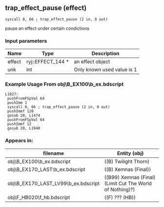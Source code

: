 ## trap_effect_pause (effect)

`syscall 0, 66 ; trap_effect_pause (2 in, 0 out)`

pause an effect under certain condictions

### Input parameters
| Name | Type | Description
|------|------|------------
| effect   | ryj::EFFECT_144 *   | an effect object
| unk   | int   | Only known used value is 1


### Example Usage From obj\B_EX100\b_ex.bdscript
```plaintext
L1827:
 pushFromFSpVal 64
 pushImm 1
 syscall 0, 66 ; trap_effect_pause (2 in, 0 out)
 pushImmf 120
 gosub 20, L1474
 pushFromFSpVal 64
 pushImmf 12
 gosub 20, L1940
```


### Appears in:
| filename | Entity (obj)
|----------|-------------
| obj\B_EX100\b_ex.bdscript       | ((B) Twilight Thorn)          
| obj\B_EX170_LAST\b_ex.bdscript       | ((B) Xemnas (Final))          
| obj\B_EX170_LAST_LV99\b_ex.bdscript       | ((B99) Xemnas (Final) (Limit Cut The World of Nothing)?)          
| obj\F_HB020\f_hb.bdscript       | ((F) ??? (HB))          



